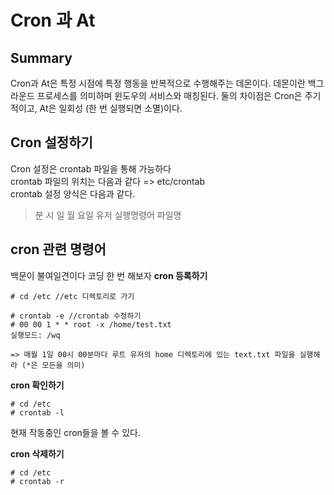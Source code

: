 Cron 과 At
==========
Summary
-------
Cron과 At은 특정 시점에 특정 행동을 반복적으로 수행해주는 데몬이다.
데몬이란 백그라운드 프로세스를 의미하며 윈도우의 서비스와 매칭된다.
둘의 차이점은 Cron은 주기적이고, At은 일회성 (한 번 실행되면 소멸)이다.

Cron 설정하기
------------
Cron 설정은 crontab 파일을 통해 가능하다  
crontab 파일의 위치는 다음과 같다 => etc/crontab  
crontab 설정 양식은 다음과 같다.  

>분 시 일 월 요일 유저 실행명령어 파일명

cron 관련 명령어
----------------
백문이 불여일견이다 코딩 한 번 해보자
**cron 등록하기**
```
# cd /etc //etc 디렉토리로 가기

# crontab -e //crontab 수정하기
# 00 00 1 * * root -x /home/test.txt
실행모드: /wq

=> 매월 1일 00시 00분마다 루트 유저의 home 디렉토리에 있는 text.txt 파일을 실행해라 (*은 모든을 의미)
```

**cron 확인하기**
```
# cd /etc
# crontab -l
```
현재 작동중인 cron들을 볼 수 있다.

**cron 삭제하기**
```
# cd /etc
# crontab -r
```
